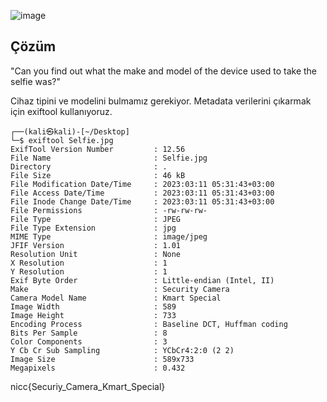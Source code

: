 ![image](https://user-images.githubusercontent.com/88983987/224647456-a6398643-152f-4717-9204-7e3a6c2a0fb8.png)

## Çözüm

"Can you find out what the make and model of the device used to take the selfie was?"

Cihaz tipini ve modelini bulmamız gerekiyor. Metadata verilerini çıkarmak için exiftool kullanıyoruz.

```
┌──(kali㉿kali)-[~/Desktop]
└─$ exiftool Selfie.jpg 
ExifTool Version Number         : 12.56
File Name                       : Selfie.jpg
Directory                       : .
File Size                       : 46 kB
File Modification Date/Time     : 2023:03:11 05:31:43+03:00
File Access Date/Time           : 2023:03:11 05:31:43+03:00
File Inode Change Date/Time     : 2023:03:11 05:31:43+03:00
File Permissions                : -rw-rw-rw-
File Type                       : JPEG
File Type Extension             : jpg
MIME Type                       : image/jpeg
JFIF Version                    : 1.01
Resolution Unit                 : None
X Resolution                    : 1
Y Resolution                    : 1
Exif Byte Order                 : Little-endian (Intel, II)
Make                            : Security Camera
Camera Model Name               : Kmart Special
Image Width                     : 589
Image Height                    : 733
Encoding Process                : Baseline DCT, Huffman coding
Bits Per Sample                 : 8
Color Components                : 3
Y Cb Cr Sub Sampling            : YCbCr4:2:0 (2 2)
Image Size                      : 589x733
Megapixels                      : 0.432
```

nicc{Securiy_Camera_Kmart_Special}

